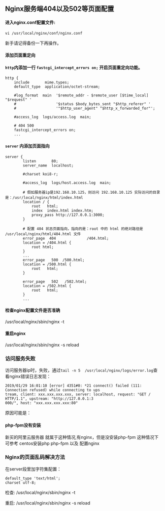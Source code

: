 ## Nginx服务端404以及502等页面配置

#### 进入nginx.conf配置文件:

```shell
vi /usr/local/nginx/conf/nginx.conf
```

新手请记得备份一下再操作。

#### 添加页面重定向

#### ```http```内添加一行 ```fastcgi_intercept_errors on;``` 开启页面重定向功能。

```
http {
    include       mime.types;
    default_type  application/octet-stream;

    #log_format  main  '$remote_addr - $remote_user [$time_local] "$request" '
    #                  '$status $body_bytes_sent "$http_referer" '
    #                  '"$http_user_agent" "$http_x_forwarded_for"';

    #access_log  logs/access.log  main;

    # 404 500
    fastcgi_intercept_errors on;
	...
```

#### ```server``` 内添加页面指向


```
server {
        listen       80;
        server_name  localhost;

        #charset koi8-r;

        #access_log  logs/host.access.log  main;

        # 假如服务器ip是192.168.10.125，则访问 192.168.10.125 实际访问的目录是：/usr/local/nginx/html/index.html
        location / {
            root   html;
            index  index.html index.htm;
            proxy_pass http://127.0.0.1:3000;
        }

        # 配置 404 状态页面指向，指向的是：root 中的 html 的绝对路径是 /usr/local/nginx/html/404.html 文件
        error_page  404              /404.html;
        location = /404.html {
            root html;
        }
		...
		error_page   500  /500.html;
        location = /500.html {
            root   html;
        }

        error_page   502   /502.html;
        location = /502.html {
            root   html;
        }
		...
```



#### 检查nginx配置文件是否准确
/usr/local/nginx/sbin/nginx -t

#### 重启nginx
/usr/local/nginx/sbin/nginx -s reload


### 访问服务失败

访问服务器ip时，失败，通过```tail -n 5  /usr/local/nginx/logs/error.log```查看nginx错误日志发现：

```
2019/01/29 16:01:10 [error] 4351#0: *21 connect() failed (111: Connection refused) while connecting to ups
tream, client: xxx.xxx.xxx.xxx, server: localhost, request: "GET / HTTP/1.1", upstream: "http://127.0.0.1:3
000/", host: "xxx.xxx.xxx.xxx:80"
```

原因可能是：

#### php-fpm没有安装

新买的阿里云服务器 就属于这种情况,有nginx，但是没安装php-fpm
这种情况下可参考
centos安装php php-fpm 以及 配置nginx

### Nginx的页面乱码解决方法

在server段里加字符集配置：
```
default_type 'text/html';
charset utf-8;
```

检查:
/usr/local/nginx/sbin/nginx -t

重启:
/usr/local/nginx/sbin/nginx -s reload

